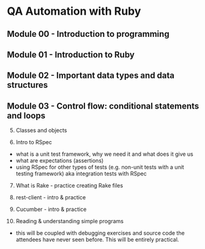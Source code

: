 # QA Automation with Ruby


## Module 00 - Introduction to programming

## Module 01 - Introduction to Ruby

## Module 02 - Important data types and data structures

## Module 03 - Control flow: conditional statements and loops

5) Classes and objects

6) Intro to RSpec
- what is a unit test framework, why we need it and what does it give us
- what are expectations (assertions)
- using RSpec for other types of tests (e.g. non-unit tests with a unit testing
framework) aka integration tests with RSpec

7) What is Rake - practice creating Rake files

8) rest-client - intro & practice

9) Cucumber - intro & practice

10) Reading & understanding simple programs
- this will be coupled with debugging exercises and source code the attendees
have never seen before. This will be entirely practical.

